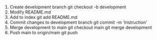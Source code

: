 1. Create development branch 
	git checkout -b development 
2. Modify README.md
3. Add to index
	git add README.md
4. Commit changes to development branch
	git commit -m 'Instruction'
5. Merge development to main
	git checkout main
	git merge development
6. Push main to origin/main
	git push